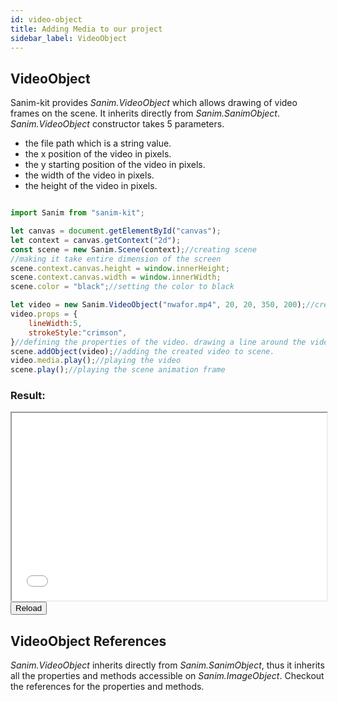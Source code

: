 ```yaml
---
id: video-object
title: Adding Media to our project
sidebar_label: VideoObject
---
```


## VideoObject
Sanim-kit provides *Sanim.VideoObject* which allows drawing of video frames on the scene.
It inherits directly from *Sanim.SanimObject*.
*Sanim.VideoObject* constructor takes 5 parameters.
  - the file path which is a string value.
  - the x position of the video in pixels.
  - the y starting position of the video in pixels.
  - the width of the video in pixels.
  - the height of the video in pixels.

```js

import Sanim from "sanim-kit";

let canvas = document.getElementById("canvas");
let context = canvas.getContext("2d");
const scene = new Sanim.Scene(context);//creating scene
//making it take entire dimension of the screen
scene.context.canvas.height = window.innerHeight;
scene.context.canvas.width = window.innerWidth;
scene.color = "black";//setting the color to black

let video = new Sanim.VideoObject("nwafor.mp4", 20, 20, 350, 200);//creating the video
video.props = {
    lineWidth:5,
    strokeStyle:"crimson",
}//defining the properties of the video. drawing a line around the video
scene.addObject(video);//adding the created video to scene.
video.media.play();//playing the video
scene.play();//playing the scene animation frame
```

### Result:
<iframe src="/demo/video-object/index.html" id="demo-frame-1" style="width:100%; height: 300px; background-color: black;"></iframe><br/>
<button onclick="document.getElementById('demo-frame-1').contentDocument.location.reload(true);">Reload</button>

## VideoObject References

*Sanim.VideoObject* inherits directly from *Sanim.SanimObject*, thus it inherits all the properties and methods accessible on *Sanim.ImageObject*.
Checkout the references for the properties and methods.